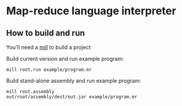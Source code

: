 # Map-reduce language interpreter

## How to build and run

You'll need a [mill](http://www.lihaoyi.com/mill/) to build a project

Build current version and run example program:

```
mill root.run example/program.mr

```

Build stand-alone assembly and run example program:

```
mill root.assembly
out/root/assembly/dest/out.jar example/program.mr
```
